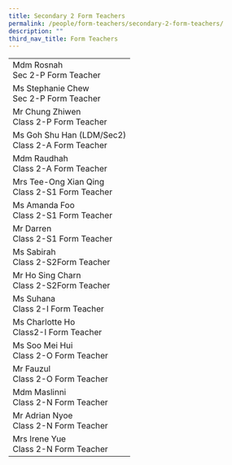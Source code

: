 ```yaml
---
title: Secondary 2 Form Teachers
permalink: /people/form-teachers/secondary-2-form-teachers/
description: ""
third_nav_title: Form Teachers
---
```

<table>
<tbody>
<tr>
<td>Mdm Rosnah<br>Sec 2-P Form Teacher</td>
</tr>
<tr>
<td>Ms Stephanie Chew<br>Sec 2-P Form Teacher</td>
</tr>
<tr>
<td>Mr Chung Zhiwen<br>Class 2-P Form Teacher</td>
</tr>
<tr>
<td>Ms Goh Shu Han (LDM/Sec2)<br>Class 2-A Form Teacher</td>
</tr>
<tr>
<td>Mdm Raudhah<br>Class 2-A Form Teacher</td>
</tr>
<tr>
<td>Mrs Tee-Ong Xian Qing<br>Class 2-S1 Form Teacher</td>
</tr>
<tr>
<td>Ms Amanda Foo<br>Class 2-S1 Form Teacher</td>
</tr>
<tr>
<td>Mr Darren<br>Class&nbsp;2-S1&nbsp;Form Teacher</td>
</tr>
<tr>
<td>Ms Sabirah<br>Class&nbsp;2-S2Form Teacher</td>
</tr>
<tr>
<td>Mr Ho Sing Charn<br>Class&nbsp;2-S2Form Teacher</td>
</tr>
<tr>
<td>Ms Suhana<br>Class 2-I Form Teacher</td>
</tr>
<tr>
<td>Ms Charlotte Ho<br>Class2-I Form Teacher</td>
</tr>
<tr>
<td>Ms Soo Mei Hui<br>Class&nbsp;2-O Form Teacher</td>
</tr>
<tr>
<td>Mr Fauzul<br>Class 2-O Form Teacher</td>
</tr>
<tr>
<td>Mdm Maslinni<br>Class 2-N Form Teacher</td>
</tr>
<tr>
<td>Mr Adrian Nyoe<br>Class 2-N Form Teacher</td>
</tr>
<tr>
<td>Mrs Irene Yue<br>Class 2-N Form Teacher</td>
</tr>
</tbody>
</table>
